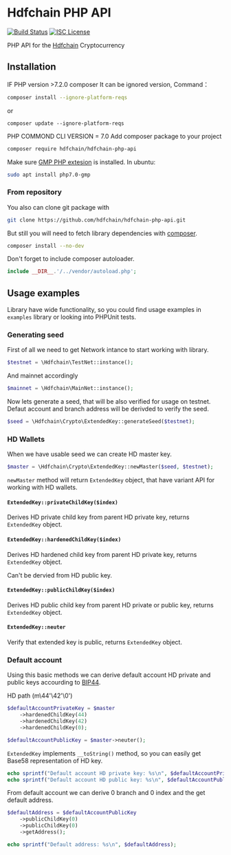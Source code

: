 # Hdfchain PHP API

[![Build Status](https://github.com/hdfchain/hdfchain-php-api/workflows/Build%20and%20Test/badge.svg)](https://github.com/hdfchain/hdfchain-php-api/actions)
[![ISC License](https://img.shields.io/badge/license-ISC-blue.svg)](http://copyfree.org)
<!--[![Scrutinizer Code Quality](https://scrutinizer-ci.com/g/hdfchain/hdfchain-php-api/badges/quality-score.png?b=master)](https://scrutinizer-ci.com/g/hdfchain/hdfchain-php-api/?branch=master)-->
<!--[![Code Coverage](https://scrutinizer-ci.com/g/hdfchain/hdfchain-php-api/badges/coverage.png?b=master)](https://scrutinizer-ci.com/g/hdfchain/hdfchain-php-api/?branch=master)-->

PHP API for the [Hdfchain](https://clkj.ltd) Cryptocurrency

## Installation
IF PHP version >7.2.0 composer It can be ignored version, Command：
```bash
composer install --ignore-platform-reqs
```
or
```
composer update --ignore-platform-reqs
```

PHP COMMOND CLI VERSION = 7.0
Add composer package to your project
```bash
composer require hdfchain/hdfchain-php-api
```

Make sure [GMP PHP extesion](https://www.php.net/manual/en/book.gmp.php) is installed. In ubuntu:
```bash
sudo apt install php7.0-gmp
```

### From repository

You also can clone git package with
```bash
git clone https://github.com/hdfchain/hdfchain-php-api.git
```

But still you will need to fetch library dependencies with [composer](https://getcomposer.org/doc/00-intro.md).
```bash
composer install --no-dev
```

Don't forget to include composer autoloader.
```php
include __DIR__.'/../vendor/autoload.php';
```

## Usage examples

Library have wide functionality, so you could find usage examples in `examples` library or looking into PHPUnit tests.

### Generating seed

First of all we need to get Network intance to start working with library.

```php
$testnet = \Hdfchain\TestNet::instance();
```

And mainnet accordingly
```php
$mainnet = \Hdfchain\MainNet::instance();
```

Now lets generate a seed, that will be also verified for usage on testnet.
Defaut account and branch address will be derivded to verify the seed.

```php
$seed = \Hdfchain\Crypto\ExtendedKey::generateSeed($testnet);
```

### HD Wallets

When we have usable seed we can create HD master key.

```php
$master = \Hdfchain\Crypto\ExtendedKey::newMaster($seed, $testnet);
```

`newMaster` method will return `ExtendedKey` object, that have variant API for working with HD wallets.

#### `ExtendedKey::privateChildKey($index)`

Derives HD private child key from parent HD private key, returns `ExtendedKey` object.

#### `ExtendedKey::hardenedChildKey($index)`

Derives HD hardened child key from parent HD private key, returns `ExtendedKey` object.

Can't be dervied from HD public key.

#### `ExtendedKey::publicChildKey($index)`

Derives HD public child key from parent HD private or public key, returns `ExtendedKey` object.

#### `ExtendedKey::neuter`

Verify that extended key is public, returns `ExtendedKey` object.

### Default account

Using this basic methods we can derive default account HD private and public keys accourding to [BIP44](https://github.com/bitcoin/bips/blob/master/bip-0044.mediawiki).

HD path (m\44'\42'\0')

```php
$defaultAccountPrivateKey = $master
    ->hardenedChildKey(44)
    ->hardenedChildKey(42)
    ->hardenedChildKey(0);

$defaultAccountPublicKey = $master->neuter();
```

`ExtendedKey` implements `__toString()` method, so you can easily get Base58 representation of HD key.

```php
echo sprintf("Default account HD private key: %s\n", $defaultAccountPrivateKey);
echo sprintf("Default account HD public key: %s\n", $defaultAccountPublicKey);
```

From default account we can derive 0 branch and 0 index and the get default address.

```php
$defaultAddress = $defaultAccountPublicKey
    ->publicChildKey(0)
    ->publicChildKey(0)
    ->getAddress();

echo sprintf("Default address: %s\n", $defaultAddress);
```


